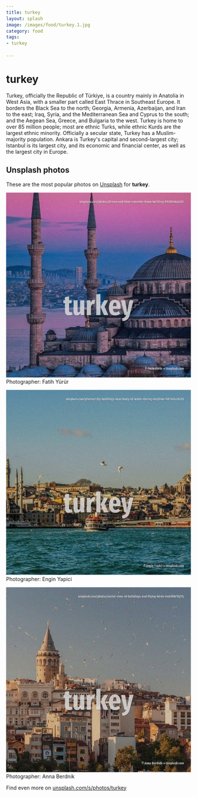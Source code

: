 ```yaml
---
title: turkey
layout: splash
image: /images/food/turkey.1.jpg
category: food
tags:
- turkey

---
```

# turkey

Turkey, officially the Republic of Türkiye, is a country mainly in Anatolia in West Asia, with a  smaller part called East Thrace in Southeast Europe. It borders the Black Sea to the north; Georgia, Armenia, Azerbaijan, and Iran to the east; Iraq,  Syria, and the Mediterranean Sea and Cyprus to the south; and the Aegean Sea, Greece, and Bulgaria  to the west. Turkey is home to over 85 million people; most are ethnic Turks, while ethnic Kurds are the largest  ethnic minority. Officially a secular state, Turkey has a Muslim-majority population. Ankara is Turkey's capital and second-largest city; Istanbul is its largest city, and its economic  and financial center, as well as the largest city in Europe. 

 
## Unsplash photos
These are the most popular photos on [Unsplash](https://unsplash.com) for **turkey**.
 
![turkey](/images/food/turkey.1.jpg)
Photographer:  Fatih Yürür
 
![turkey](/images/food/turkey.2.jpg)
Photographer:  Engin Yapici
 
![turkey](/images/food/turkey.3.jpg)
Photographer:  Anna Berdnik
 
Find even more on [unsplash.com/s/photos/turkey](https://unsplash.com/s/photos/turkey)
 
